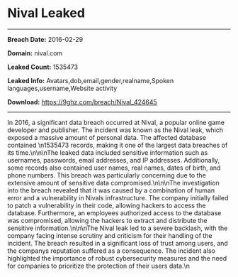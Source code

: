 # Nival Leaked

------------
**Breach Date:** 2016-02-29

**Domain:** nival.com

**Leaked Count:** 1535473

**Leaked Info:** Avatars,dob,email,gender,realname,Spoken languages,username,Website activity

**Download:** https://9ghz.com/breach/Nival_424645

------------
In 2016, a significant data breach occurred at Nival, a popular online game developer and publisher. The incident was known as the Nival leak, which exposed a massive amount of personal data. The affected database contained \n1535473 records, making it one of the largest data breaches of its time.\n\n\nThe leaked data included sensitive information such as usernames, passwords, email addresses, and IP addresses. Additionally, some records also contained user names, real names, dates of birth, and phone numbers. This breach was particularly concerning due to the extensive amount of sensitive data compromised.\n\n\nThe investigation into the breach revealed that it was caused by a combination of human error and a vulnerability in Nivals infrastructure. The company initially failed to patch a vulnerability in their code, allowing hackers to access the database. Furthermore, an employees authorized access to the database was compromised, allowing the hackers to extract and distribute the sensitive information.\n\n\nThe Nival leak led to a severe backlash, with the company facing intense scrutiny and criticism for their handling of the incident. The breach resulted in a significant loss of trust among users, and the companys reputation suffered as a consequence. The incident also highlighted the importance of robust cybersecurity measures and the need for companies to prioritize the protection of their users data.\n
